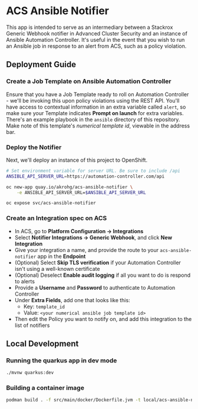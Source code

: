 # ACS Ansible Notifier
This app is intended to serve as an intermediary between a Stackrox Generic Webhook notifier in Advanced Cluster Security and an instance of Ansible Automation Controller. It's useful in the event that you wish to run an Ansible job in response to an alert from ACS, such as a policy violation.

## Deployment Guide
### Create a Job Template on Ansible Automation Controller
Ensure that you have a Job Template ready to roll on Automation Controller - we'll be invoking this upon policy violations using the REST API. You'll have access to contextual information in an extra variable called `alert`, so make sure your Template indicates **Prompt on launch** for extra variables. There's an example playbook in the `ansible` directory of this repository. Make note of this template's *numerical template id*, viewable in the address bar.

### Deploy the Notifier
Next, we'll deploy an instance of this project to OpenShift.
```bash
# Set environment variable for server URL. Be sure to include /api
ANSIBLE_API_SERVER_URL=https://automation-controller.com/api

oc new-app quay.io/akrohg/acs-ansible-notifier \
    -e ANSIBLE_API_SERVER_URL=$ANSIBLE_API_SERVER_URL

oc expose svc/acs-ansible-notifier
```

### Create an Integration spec on ACS
* In ACS, go to **Platform Configuration -> Integrations**
* Select **Notifier Integrations -> Generic Webhook**, and click **New Integration**
* Give your integration a name, and provide the route to your `acs-ansible-notifier` app in the **Endpoint**
* (Optional) Select **Skip TLS verification** if your Automation Controller isn't using a well-known certificate
* (Optional) Deselect **Enable audit logging** if all you want to do is respond to alerts
* Provide a **Username** and **Password** to authenticate to Automation Controller
* Under **Extra Fields**, add one that looks like this:
    * Key: `template_id`
    * Value: `<your numerical ansible job template id>`
* Then edit the Policy you want to notify on, and add this integration to the list of notifiers

## Local Development
### Running the quarkus app in dev mode
```bash
./mvnw quarkus:dev
```

### Building a container image
```bash
podman build . -f src/main/docker/Dockerfile.jvm -t local/acs-ansible-notifier --no-cache --platform linux/amd64
```